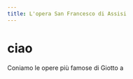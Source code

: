 ```yaml
---
title: L'opera San Francesco di Assisi
---
```


# ciao 

Coniamo le opere più famose di Giotto a 

 
